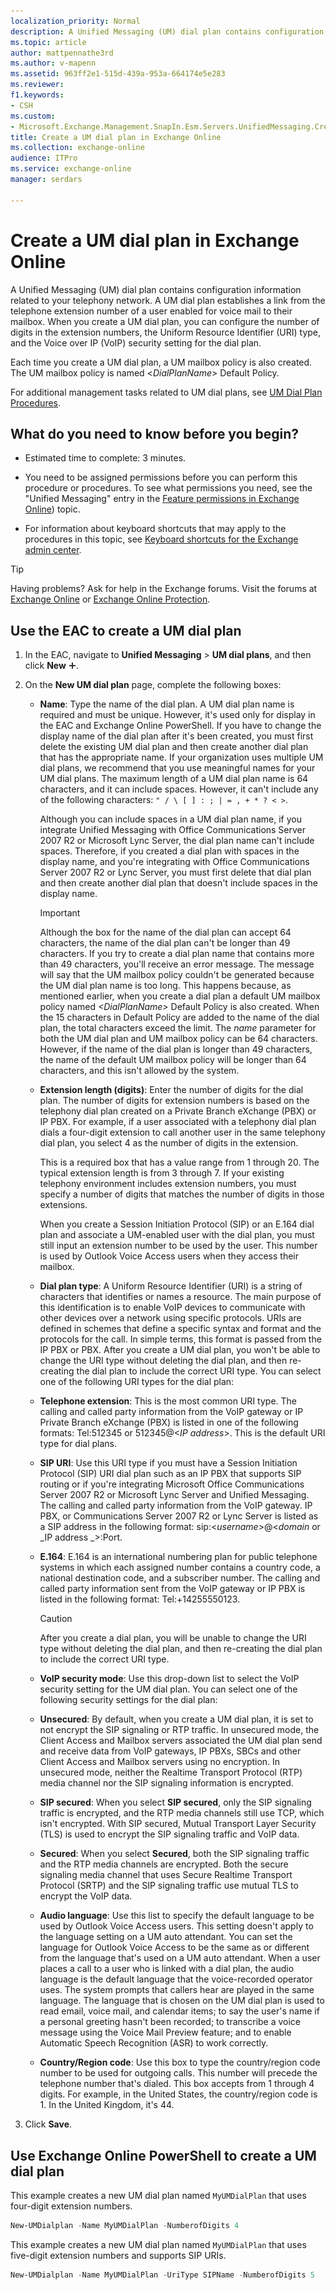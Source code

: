 ```yaml
---
localization_priority: Normal
description: A Unified Messaging (UM) dial plan contains configuration information related to your telephony network. A UM dial plan establishes a link from the telephone extension number of a user enabled for voice mail to their mailbox. When you create a UM dial plan, you can configure the number of digits in the extension numbers, the Uniform Resource Identifier (URI) type, and the Voice over IP (VoIP) security setting for the dial plan.
ms.topic: article
author: mattpennathe3rd
ms.author: v-mapenn
ms.assetid: 963ff2e1-515d-439a-953a-664174e5e283
ms.reviewer: 
f1.keywords:
- CSH
ms.custom:
- Microsoft.Exchange.Management.SnapIn.Esm.Servers.UnifiedMessaging.CreateUMDialPlanWizardForm.CreateUMDialPlanWizardPage
title: Create a UM dial plan in Exchange Online
ms.collection: exchange-online
audience: ITPro
ms.service: exchange-online
manager: serdars

---
```


# Create a UM dial plan in Exchange Online

A Unified Messaging (UM) dial plan contains configuration information related to your telephony network. A UM dial plan establishes a link from the telephone extension number of a user enabled for voice mail to their mailbox. When you create a UM dial plan, you can configure the number of digits in the extension numbers, the Uniform Resource Identifier (URI) type, and the Voice over IP (VoIP) security setting for the dial plan.

Each time you create a UM dial plan, a UM mailbox policy is also created. The UM mailbox policy is named \<_DialPlanName_\> Default Policy.

For additional management tasks related to UM dial plans, see [UM Dial Plan Procedures](https://technet.microsoft.com/library/1bda77c8-c4e2-4ae0-a001-76ae029bf843.aspx).

## What do you need to know before you begin?

- Estimated time to complete: 3 minutes.

- You need to be assigned permissions before you can perform this procedure or procedures. To see what permissions you need, see the "Unified Messaging" entry in the [Feature permissions in Exchange Online](../../permissions-exo/feature-permissions.md)) topic.

- For information about keyboard shortcuts that may apply to the procedures in this topic, see [Keyboard shortcuts for the Exchange admin center](../../accessibility/keyboard-shortcuts-in-admin-center.md).

> [!TIP]
> Having problems? Ask for help in the Exchange forums. Visit the forums at [Exchange Online](https://go.microsoft.com/fwlink/p/?linkId=267542) or [Exchange Online Protection](https://go.microsoft.com/fwlink/p/?linkId=285351).

## Use the EAC to create a UM dial plan

1. In the EAC, navigate to **Unified Messaging** \> **UM dial plans**, and then click **New** ![Add Icon](../../media/ITPro_EAC_AddIcon.gif).

2. On the **New UM dial plan** page, complete the following boxes:

   - **Name**: Type the name of the dial plan. A UM dial plan name is required and must be unique. However, it's used only for display in the EAC and Exchange Online PowerShell. If you have to change the display name of the dial plan after it's been created, you must first delete the existing UM dial plan and then create another dial plan that has the appropriate name. If your organization uses multiple UM dial plans, we recommend that you use meaningful names for your UM dial plans. The maximum length of a UM dial plan name is 64 characters, and it can include spaces. However, it can't include any of the following characters: `" / \ [ ] : ; | = , + * ? < >`.

     Although you can include spaces in a UM dial plan name, if you integrate Unified Messaging with Office Communications Server 2007 R2 or Microsoft Lync Server, the dial plan name can't include spaces. Therefore, if you created a dial plan with spaces in the display name, and you're integrating with Office Communications Server 2007 R2 or Lync Server, you must first delete that dial plan and then create another dial plan that doesn't include spaces in the display name.

     > [!IMPORTANT]
     > Although the box for the name of the dial plan can accept 64 characters, the name of the dial plan can't be longer than 49 characters. If you try to create a dial plan name that contains more than 49 characters, you'll receive an error message. The message will say that the UM mailbox policy couldn't be generated because the UM dial plan name is too long. This happens because, as mentioned earlier, when you create a dial plan a default UM mailbox policy named _\<DialPlanName\>_ Default Policy is also created. When the 15 characters in Default Policy are added to the name of the dial plan, the total characters exceed the limit. The _name_ parameter for both the UM dial plan and UM mailbox policy can be 64 characters. However, if the name of the dial plan is longer than 49 characters, the name of the default UM mailbox policy will be longer than 64 characters, and this isn't allowed by the system.

   - **Extension length (digits)**: Enter the number of digits for the dial plan. The number of digits for extension numbers is based on the telephony dial plan created on a Private Branch eXchange (PBX) or IP PBX. For example, if a user associated with a telephony dial plan dials a four-digit extension to call another user in the same telephony dial plan, you select 4 as the number of digits in the extension.

     This is a required box that has a value range from 1 through 20. The typical extension length is from 3 through 7. If your existing telephony environment includes extension numbers, you must specify a number of digits that matches the number of digits in those extensions.

     When you create a Session Initiation Protocol (SIP) or an E.164 dial plan and associate a UM-enabled user with the dial plan, you must still input an extension number to be used by the user. This number is used by Outlook Voice Access users when they access their mailbox.

   - **Dial plan type**: A Uniform Resource Identifier (URI) is a string of characters that identifies or names a resource. The main purpose of this identification is to enable VoIP devices to communicate with other devices over a network using specific protocols. URIs are defined in schemes that define a specific syntax and format and the protocols for the call. In simple terms, this format is passed from the IP PBX or PBX. After you create a UM dial plan, you won't be able to change the URI type without deleting the dial plan, and then re-creating the dial plan to include the correct URI type. You can select one of the following URI types for the dial plan:

   - **Telephone extension**: This is the most common URI type. The calling and called party information from the VoIP gateway or IP Private Branch eXchange (PBX) is listed in one of the following formats: Tel:512345 or 512345@\<_IP address_\>. This is the default URI type for dial plans.

   - **SIP URI**: Use this URI type if you must have a Session Initiation Protocol (SIP) URI dial plan such as an IP PBX that supports SIP routing or if you're integrating Microsoft Office Communications Server 2007 R2 or Microsoft Lync Server and Unified Messaging. The calling and called party information from the VoIP gateway. IP PBX, or Communications Server 2007 R2 or Lync Server is listed as a SIP address in the following format: sip:\<_username_\>@\<_domain_ or _IP address _\>:Port.

   - **E.164**: E.164 is an international numbering plan for public telephone systems in which each assigned number contains a country code, a national destination code, and a subscriber number. The calling and called party information sent from the VoIP gateway or IP PBX is listed in the following format: Tel:+14255550123.

     > [!CAUTION]
     > After you create a dial plan, you will be unable to change the URI type without deleting the dial plan, and then re-creating the dial plan to include the correct URI type.

   - **VoIP security mode**: Use this drop-down list to select the VoIP security setting for the UM dial plan. You can select one of the following security settings for the dial plan:

   - **Unsecured**: By default, when you create a UM dial plan, it is set to not encrypt the SIP signaling or RTP traffic. In unsecured mode, the Client Access and Mailbox servers associated the UM dial plan send and receive data from VoIP gateways, IP PBXs, SBCs and other Client Access and Mailbox servers using no encryption. In unsecured mode, neither the Realtime Transport Protocol (RTP) media channel nor the SIP signaling information is encrypted.

   - **SIP secured**: When you select **SIP secured**, only the SIP signaling traffic is encrypted, and the RTP media channels still use TCP, which isn't encrypted. With SIP secured, Mutual Transport Layer Security (TLS) is used to encrypt the SIP signaling traffic and VoIP data.

   - **Secured**: When you select **Secured**, both the SIP signaling traffic and the RTP media channels are encrypted. Both the secure signaling media channel that uses Secure Realtime Transport Protocol (SRTP) and the SIP signaling traffic use mutual TLS to encrypt the VoIP data.

   - **Audio language**: Use this list to specify the default language to be used by Outlook Voice Access users. This setting doesn't apply to the language setting on a UM auto attendant. You can set the language for Outlook Voice Access to be the same as or different from the language that's used on a UM auto attendant. When a user places a call to a user who is linked with a dial plan, the audio language is the default language that the voice-recorded operator uses. The system prompts that callers hear are played in the same language. The language that is chosen on the UM dial plan is used to read email, voice mail, and calendar items; to say the user's name if a personal greeting hasn't been recorded; to transcribe a voice message using the Voice Mail Preview feature; and to enable Automatic Speech Recognition (ASR) to work correctly.

   - **Country/Region code**: Use this box to type the country/region code number to be used for outgoing calls. This number will precede the telephone number that's dialed. This box accepts from 1 through 4 digits. For example, in the United States, the country/region code is 1. In the United Kingdom, it's 44.

3. Click **Save**.

## Use Exchange Online PowerShell to create a UM dial plan

This example creates a new UM dial plan named `MyUMDialPlan` that uses four-digit extension numbers.

```PowerShell
New-UMDialplan -Name MyUMDialPlan -NumberofDigits 4
```

This example creates a new UM dial plan named `MyUMDialPlan` that uses five-digit extension numbers and supports SIP URIs.

```PowerShell
New-UMDialplan -Name MyUMDialPlan -UriType SIPName -NumberofDigits 5
```
